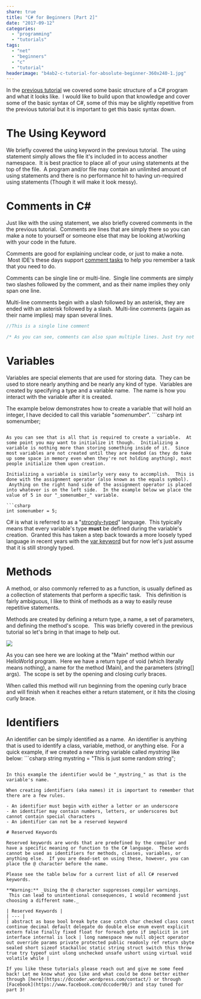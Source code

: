 ```yaml
---
share: true
title: "C# for Beginners [Part 2]"
date: "2017-09-12"
categories: 
  - "programming"
  - "tutorials"
tags: 
  - "net"
  - "beginners"
  - "c"
  - "tutorial"
headerimage: "b4ab2-c-tutorial-for-absolute-beginner-360x240-1.jpg"
---
```


In the [previous tutorial](http://dccoder.local/2017/09/c-for-beginners-part-1/) we covered some basic structure of a C# program and what it looks like.  I would like to build upon that knowledge and cover some of the basic syntax of C#, some of this may be slightly repetitive from the previous tutorial but it is important to get this basic syntax down.

# The Using Keyword

We briefly covered the using keyword in the previous tutorial.  The using statement simply allows the file it's included in to access another namespace.  It is best practice to place all of your using statements at the top of the file.  A program and/or file may contain an unlimited amount of using statements and there is no performance hit to having un-required using statements (Though it will make it look messy).

# Comments in C#

Just like with the using statement, we also briefly covered comments in the the previous tutorial.  Comments are lines that are simply there so you can make a note to yourself or someone else that may be looking at/working with your code in the future.

Comments are good for explaining unclear code, or just to make a note.  Most IDE's these days support [comment tasks](https://blogs.msdn.microsoft.com/zainnab/2010/06/07/todo-comments-in-the-task-list-2/) to help you remember a task that you need to do.

Comments can be single line or multi-line.  Single line comments are simply two slashes followed by the comment, and as their name implies they only span one line.

Multi-line comments begin with a slash followed by an asterisk, they are ended with an asterisk followed by a slash.  Multi-line comments (again as their name implies) may span several lines.

```csharp
//This is a single line comment

/* As you can see, comments can also span multiple lines. Just try not to go crazy with it though. K? */
```

# Variables

Variables are special elements that are used for storing data.  They can be used to store nearly anything and be nearly any kind of type.  Variables are created by specifying a type and a variable name.  The name is how you interact with the variable after it is created.

The example below demonstrates how to create a variable that will hold an integer, I have decided to call this variable "_somenumber_". ```csharp
int somenumber;
```

As you can see that is all that is required to create a variable.  At some point you may want to initialize it though.  Initializing a variable is nothing more than storing something inside of it.  Since most variables are not created until they are needed (as they do take up some space in memory even when they're not holding anything), most people initialize them upon creation.

Initializing a variable is similarly very easy to accomplish.  This is done with the assignment operator (also known as the equals symbol).  Anything on the right hand side of the assignment operator is placed into whatever is on the left side.  In the example below we place the value of 5 in our "_somenumber_" variable.

```csharp
int somenumber = 5;
```

C# is what is referred to as a "[strongly-typed](http://whatis.techtarget.com/definition/strongly-typed)" language.  This typically means that every variable's type **must** be defined during the variable's creation.  Granted this has taken a step back towards a more loosely typed language in recent years with the [var keyword](https://docs.microsoft.com/en-us/dotnet/csharp/language-reference/keywords/var) but for now let's just assume that it is still strongly typed.

# Methods

A method, or also commonly referred to as a function, is usually defined as a collection of statements that perform a specific task.   This definition is fairly ambiguous, I like to think of methods as a way to easily reuse repetitive statements.

Methods are created by defining a return type, a name, a set of parameters, and defining the method's scope.   This was briefly covered in the previous tutorial so let's bring in that image to help out.

![](0254e-untitled-1.png)

As you can see here we are looking at the "Main" method within our HelloWorld program.  Here we have a return type of void (which literally means nothing), a name for the method (Main), and the parameters (string\[\] args).  The scope is set by the opening and closing curly braces.

When called this method will run beginning from the opening curly brace and will finish when it reaches either a return statement, or it hits the closing curly brace.

# Identifiers

An identifier can be simply identified as a name.  An identifier is anything that is used to identify a class, variable, method, or anything else.  For a quick example, if we created a new string variable called _mystring_ like below: ```csharp
string mystring = "This is just some random string";
```

In this example the identifier would be "_mystring_" as that is the variable's name.

When creating identifiers (aka names) it is important to remember that there are a few rules.

- An identifier must begin with either a letter or an underscore
- An identifier may contain numbers, letters, or underscores but cannot contain special characters
- An identifier can not be a reserved keyword

# Reserved Keywords

Reserved keywords are words that are predefined by the compiler and have a specific meaning or function to the C# language.  These words cannot be used as identifiers for methods, classes, variables, or anything else.  If you are dead-set on using these, however, you can place the @ character before the name.

Please see the table below for a current list of all C# reserved keywords.

**Warning:** _Using the @ character suppresses compiler warnings.  This can lead to unintentional consequences, I would recommend just choosing a different name._

| Reserved Keywords |
| --- |
| abstract as base bool break byte case catch char checked class const continue decimal default delegate do double else enum event explicit extern false finally fixed float for foreach goto if implicit in int interface internal is lock | long namespace new null object operator out override params private protected public readonly ref return sbyte sealed short sizeof stackalloc static string struct switch this throw true try typeof uint ulong unchecked unsafe ushort using virtual void volatile while |

If you like these tutorials please reach out and give me some feed back! Let me know what you like and what could be done better either through [here](https://dccoder.wordpress.com/contact/) or through [Facebook](https://www.facebook.com/dccoder90/) and stay tuned for part 3!
